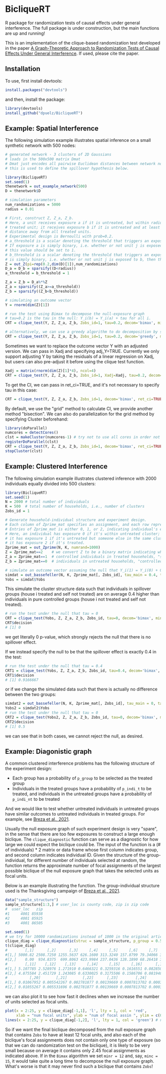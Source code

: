 # BicliqueRT
R package for randomization tests of causal effects under general interference.  The full package is under construction, but the main functions are up and running!  

This is an implementation of the clique-based randomization test developed in the paper [A Graph-Theoretic Approach to Randomization Tests of Causal Effects Under General Interference](https://arxiv.org/pdf/1910.10862.pdf). If used, please cite the paper.

## Installation
To use, first install devtools:
```R
install.packages("devtools")
```
and then, install the package:
```R
library(devtools)
install_github("dpuelz/BicliqueRT")
```

## Example: Spatial Interference
The following simulation example illustrates spatial inference on a small synthetic network with 500 nodes:

```R
# generated network - 3 clusters of 2D Gaussians
# loads in the 500x500 matrix Dmat
# Dmat just encodes all pairwise Euclidean distances between network nodes, and
# this is used to define the spillover hypothesis below.

library(BicliqueRT)
set.seed(1)
thenetwork = out_example_network(500)
D = thenetwork$D

# simulation parameters
num_randomizations = 5000
radius = 0.01

# First, construct Z, Z_a, Z_b.
# Here, a unit receives exposure a if it is untreated, but within radius of a 
# treated unit; it receives exposure b if it is untreated and at least radius 
# distance away from all treated units.
# Experimental design is Bernoulli with prob=0.2.
# a_threshold is a scalar denoting the threshold that triggers an exposure to a.  
# If exposure a is simply binary, i.e. whether or not unit j is exposed to a, then 
# this value should be set to 1.
# b_threshold is a scalar denoting the threshold that triggers an exposure to b.  If exposure b
# is simply binary, i.e. whether or not unit j is exposed to b, then this value should be set to 1.
Z = out_Z(pi=rep(0.2,dim(D)[1]),num_randomizations)
D_a = D_b = sparsify((D<radius))
a_threshold = b_threshold = 1

Z_a = Z_b = D_a%*%Z
Z_a = sparsify((Z_a>=a_threshold))
Z_b = sparsify((Z_b<b_threshold))

# simulating an outcome vector
Y = rnorm(dim(Z)[1])

# run the test using Bimax to decompose the null-exposure graph
# tau=0.2 is the tau in the null: Y_i(b) = Y_i(a) + tau for all i.
CRT = clique_test(Y, Z, Z_a, Z_b, Zobs_id=1, tau=0.2, decom='bimax', minr=15, minc=15)

# alternatively, we can use a greedy algorithm to do decomposition by specifying decom
CRT = clique_test(Y, Z, Z_a, Z_b, Zobs_id=1, tau=0.2, decom='greedy', minass=15)
```
Sometimes we want to replace the outcome vector Y with an adjusted version. We can pass in Xadj and specifying adj_Y=TRUE. Currently we only support adjusting Y by taking the residuals of a linear regression on Xadj, but users can also pre-adjust it before using the clique test function.
```R
Xadj = matrix(rnorm(dim(Z)[1]*4), ncol=4)
CRT = clique_test(Y, Z, Z_a, Z_b, Zobs_id=1, Xadj=Xadj, tau=0.2, decom='bimax', minr=15, minc=15, adj_Y=TRUE)
```
To get the CI, we can pass in ret_ci=TRUE, and it's not necessary to specify tau in this case:
```R
CRT = clique_test(Y, Z, Z_a, Z_b, Zobs_id=1, decom='bimax', ret_ci=TRUE, ci_method='grid', minr=15, minc=15)
```
By default, we use the "grid" method to calculate CI, we provide another method "bisection". 
We can also do parallelization for the grid method by specifying Cluster beforehand:

```R
library(doParallel)
numcores = detectCores()
clst = makeCluster(numcores-1) # try not to use all cores in order not to impose great burden on the computer
registerDoParallel(clst)
CRT = clique_test(Y, Z, Z_a, Z_b, Zobs_id=1, decom='bimax', ret_ci=TRUE, ci_method='grid', minr=15, minc=15)
stopCluster(clst)
```

## Example: Clustered Interference
The following simulation example illustrates clustered inference with 2000 individuals equally divided into 500 clusters:

```R
library(BicliqueRT)
set.seed(1)
N = 2000 # total number of individuals
K = 500  # total number of households, i.e., number of clusters
Zobs_id = 1

# Generate household-individual structure and experiment design.
# Each column of Zprime_mat specifies an assignment, and each row represents an individual.
# Entries of Zprime_mat is either 0, 1, or 2, indicating individual's exposure.
# Here, an individual has exposure 0 if it's within untreated cluster;
# it has exposure 1 if it's untreated but someone else in the same cluster is treated;
# it has exposure 2 if it's treated.
Zprime_mat = out_Zprime(N, K, numrand=1000)
Z = Zprime_mat==2    # we convert Z to be a binary matrix indicating whether individual is treated (T) or not (F)
Z_a = Zprime_mat==1  # controlled individuals in treated households, "spillover"
Z_b = Zprime_mat==0  # individuals in untreated households, "controlled"

# simulate an outcome vector assuming the null that Y_i(1) = Y_i(0) + 0.4 is true
simdat = out_bassefeller(N, K, Zprime_mat[, Zobs_id], tau_main = 0.4, tau_equal = TRUE)
Yobs = simdat$Yobs
```
This simulate the cluster structure data such that individuals in spillover groups (house i treated and self not treated) are on average 0.4 higher than individuals in pure controlled groups (house i not treated and self not treated).
```R
# run the test under the null that tau = 0
CRT = clique_test(Yobs, Z, Z_a, Z_b, Zobs_id, tau=0, decom='bimax', minr=25, minc=25)
CRT$decision
# [1] 0
```
we get literally 0 p-value, which strongly rejects the null that there is no spillover effect. 

If we instead specify the null to be that the spillover effect is exactly 0.4 in the test:
```R
# run the test under the null that tau = 0.4
CRT1 = clique_test(Yobs, Z, Z_a, Z_b, Zobs_id, tau=0.4, decom='bimax', minr=25, minc=25)
CRT1$decision
# [1] 0.9166667
```
or if we change the simulated data such that there is actually no difference between the two groups:
```R
simdat2 = out_bassefeller(N, K, Zprime_mat[, Zobs_id], tau_main = 0, tau_equal = TRUE)
Yobs2 = simdat2$Yobs
# run the test under the null that tau = 0
CRT2 = clique_test(Yobs2, Z, Z_a, Z_b, Zobs_id, tau=0, decom='bimax', minr=25, minc=25)
CRT2$decision
# [1] 0.5
```
we can see that in both cases, we cannot reject the null, as desired.

## Example: Diagonistic graph
A common clustered interference problems has the following structure of the experiment design:
- Each group has a probability of `p_group` to be selected as the treated group
- Individuals in the treated groups have a probability of `p_indi_t` to be treated, and individuals in the untreated groups have a probability of `p_indi_nt` to be treated

And we would like to test whether untreated individuals in untreated groups have similar outcomes to untreated individuals in treated groups. For example, see [Breza et al., 2021](https://www.nature.com/articles/s41591-021-01487-3).

Usually the null exposure graph of such experiment design is very "spare", in the sense that there are too few exposures to construct a large enough biclique. The `clique_diagnostic` function can serve as a diagnostic for how large we could expect the biclique could be. The input of the function is a (# of individuals) * 2 matrix or data frame whose first column indicates group, and second column indicates individual ID. Given the structure of the group-individual, for different number of individuals selected at random, the function returns the approximate number of focal assignments of the largest possible biclique of the null exposure graph that takes the selected units as focal units. 

Below is an example illustrating the function. The group-individual structure used is the Thanksgiving campaign of [Breza et al., 2021](https://www.nature.com/articles/s41591-021-01487-3).

```R
data("sample_structure")
sample_structure[1:3,] # user_loc is county code, zip is zip code
#  user_loc   zip
#1     4001 85938
#2     4001 85925
#3     4001 86505

set.seed(1)
# we try for 10000 randomizations instead of 1000 in the original article.
clique_diag = clique_diagnostic(struc = sample_structure, p_group = 0.5, p_indi_t = 0.75, p_indi_nt = 0.25, N = 10000) # takes about 10 min to complete
t(clique_diag)
#        [,1]      [,2]      [,3]     [,4]     [,5]     [,6]     [,7]     [,8]     [,9]    [,10]
#[1,] 5000.82 2508.7250 1255.5637 626.1600 313.3240 157.8799 79.34066 39.60684 20.07522 9.919738
#[2,]    0.00  934.8375  699.8063 423.9984 237.0436 128.1890 68.26418 35.54239 18.40697 9.329229
#        [,11]    [,12]    [,13]     [,14]     [,15]     [,16]      [,17]      [,18]      [,19]
#[1,] 5.107785 2.528976 1.271910 0.6466321 0.3259316 0.1616551 0.08285015 0.04274067 0.02168420
#[2,] 4.875584 2.451729 1.243085 0.6330025 0.3175506 0.1586706 0.08194811 0.04203073 0.02151507
#          [,20]       [,21]       [,22]      [,23]        [,24]       [,25]
#[1,] 0.01067952 0.005542267 0.002781877 0.00139669 0.0007813702 0.000354051
#[2,] 0.01055267 0.005531696 0.002781877 0.00139669 0.0007813702 0.000354051
```
we can also plot it to see how fast it declines when we increase the number of units selected as focal units.
```R
plot(x = 2:25, y = clique_diag[-1,1], 'l', lty = 1, col = 'red',
     xlab = "num focal units", ylab = "num of focal assin ", ylim = c(0,30)) # total number of focal assignments
lines(x = 2:25, y = clique_diag[-1,2], 'l', lty = 1, col = 'green') # number of focal assignments that have variations across focal units
```
So if we want the final biclique decomposed from the null exposure graph that contains `Zobs` to have at least 12 focal units, and also each of the biclique's focal assignments does not contain only one type of exposure (so that we can do randomization test on the biclique), it is likely to be very small because on average it contains only 2.45 focal assignments as indicated above. If in the `Bimax` algorithm we set `minr = 12` and, say, `minc = 15`, it would take quite a long time to decompose the null exposure graph. What's worse is that it may never find such a biclique that contains `Zobs`!


